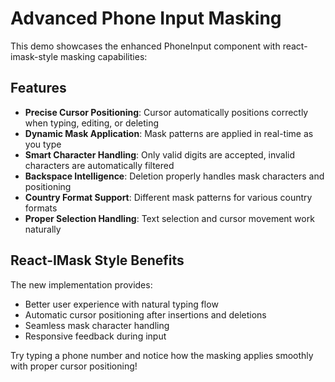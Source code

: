 # Advanced Phone Input Masking

This demo showcases the enhanced PhoneInput component with react-imask-style masking capabilities:

## Features

- **Precise Cursor Positioning**: Cursor automatically positions correctly when typing, editing, or deleting
- **Dynamic Mask Application**: Mask patterns are applied in real-time as you type
- **Smart Character Handling**: Only valid digits are accepted, invalid characters are automatically filtered
- **Backspace Intelligence**: Deletion properly handles mask characters and positioning
- **Country Format Support**: Different mask patterns for various country formats
- **Proper Selection Handling**: Text selection and cursor movement work naturally

## React-IMask Style Benefits

The new implementation provides:
- Better user experience with natural typing flow
- Automatic cursor positioning after insertions and deletions
- Seamless mask character handling
- Responsive feedback during input

Try typing a phone number and notice how the masking applies smoothly with proper cursor positioning!